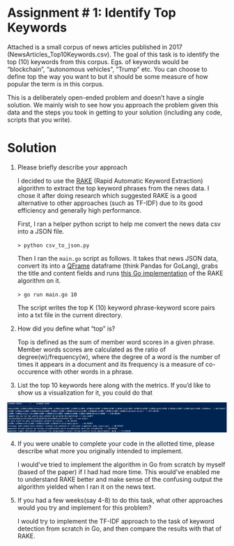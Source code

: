 # Assignment \# 1: Identify Top Keywords
Attached is a small corpus of news articles published in 2017 (NewsArticles_Top10Keywords.csv). The goal of this task is to identify the top (10) keywords from this corpus. Egs. of keywords would be “blockchain”, “autonomous vehicles”, “Trump” etc. You can choose to define top the way you want to but it should be some measure of how popular the term is in this corpus.

This is a deliberately open-ended problem and doesn’t have a single solution. We mainly wish to see how you approach the problem given this data and the steps you took in getting to your solution (including any code, scripts that you write).

# Solution
1. Please briefly describe your approach
   
    I decided to use the [RAKE]('https://citeseerx.ist.psu.edu/viewdoc/download?doi=10.1.1.657.8134&rep=rep1&type=pdf') (Rapid Automatic Keyword Extraction) algorithm to extract the top keyword phrases from the news data. I chose it after doing research which suggested RAKE is a good alternative to other approaches (such as TF-IDF) due to its good efficiency and generally high performance.

    First, I ran a helper python script to help me convert the news data csv into a JSON file.
    
    ```> python csv_to_json.py```

    Then I ran the `main.go` script as follows. It takes that news JSON data, convert its into a [QFrame]('https://github.com/tobgu/qframe/tree/48bb5165415798e6c3f3d923421d85486b030d82') dataframe (think Pandas for GoLang), grabs the title and content fields and runs [this Go implementation]('https://github.com/afjoseph/RAKE.Go') of the RAKE algorithm on it.

    ```> go run main.go 10```

    The script writes the top K (10) keyword phrase-keyword score pairs into a txt file in the current directory.

2. How did you define what “top” is?
   
    Top is defined as the sum of member word scores in a given phrase. Member words scores are calculated as the ratio of
    degree(w)/frequency(w), where the degree of a word is the number of times it appears in a document and its frequency is a measure of co-occurence with other words in a phrase.

3. List the top 10 keywords here along with the metrics. If you’d like to show us a visualization for it, you could do that

![](screenshotOfResults.jpg)

4. If you were unable to complete your code in the allotted time, please describe what more you originally intended to implement.

    I would've tried to implement the algorithm in Go from scratch by myself (based of the paper) if I had had more time. This would've enabled me to understand RAKE better and make sense of the confusing output the algorithm yielded when I ran it on the news text.

5. If you had a few weeks(say 4-8) to do this task, what other approaches would you try and implement for this problem?

    I would try to implement the TF-IDF approach to the task of keyword detection from scratch in Go, and then compare the results with that of RAKE.